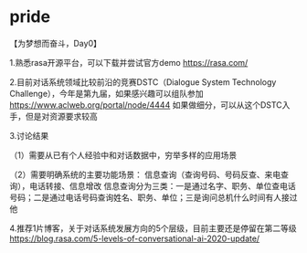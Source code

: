 # pride

【为梦想而奋斗，Day0】

1.熟悉rasa开源平台，可以下载并尝试官方demo
https://rasa.com/

2.目前对话系统领域比较前沿的竞赛DSTC（Dialogue System Technology Challenge），今年是第九届，如果感兴趣可以组队参加
https://www.aclweb.org/portal/node/4444
如果做细分，可以从这个DSTC入手，但是对资源要求较高

3.讨论结果 

（1）需要从已有个人经验中和对话数据中，穷举多样的应用场景

（2）需要明确系统的主要功能场景：
信息查询（查询号码、号码反查、来电查询），电话转接、信息增改
信息查询分为三类：一是通过名字、职务、单位查电话号码；二是通过电话号码查询姓名、职务、单位；三是询问总机什么时间有人接过他

4.推荐1片博客，关于对话系统发展方向的5个层级，目前主要还是停留在第二等级
https://blog.rasa.com/5-levels-of-conversational-ai-2020-update/